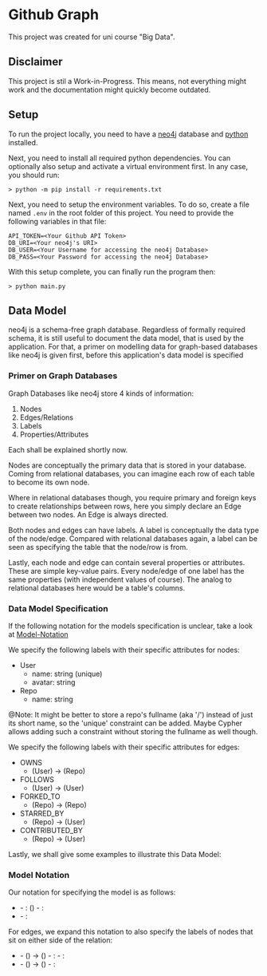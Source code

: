 # Github Graph

This project was created for uni course "Big Data".

## Disclaimer

This project is stil a Work-in-Progress. This means, not everything might work and the documentation might quickly become outdated.

## Setup

To run the project locally, you need to have a [neo4j](https://neo4j.com/) database and [python](https://www.python.org/) installed.

Next, you need to install all required python dependencies. You can optionally also setup and activate a virtual environment first. In any case, you should run:

```console
> python -m pip install -r requirements.txt
```

Next, you need to setup the environment variables. To do so, create a file named `.env` in the root folder of this project. You need to provide the following variables in that file:

```env
API_TOKEN=<Your Github API Token>
DB_URI=<Your neo4j's URI>
DB_USER=<Your Username for accessing the neo4j Database>
DB_PASS=<Your Password for accessing the neo4j Database>
```

With this setup complete, you can finally run the program then:

```console
> python main.py
```

## Data Model

neo4j is a schema-free graph database. Regardless of formally required schema, it is still useful to document the data model, that is used by the application. For that, a primer on modelling data for graph-based databases like neo4j is given first, before this application's data model is specified

### Primer on Graph Databases

Graph Databases like neo4j store 4 kinds of information:

1. Nodes
2. Edges/Relations
3. Labels
4. Properties/Attributes

Each shall be explained shortly now.

Nodes are conceptually the primary data that is stored in your database. Coming from relational databases, you can imagine each row of each table to become its own node.

Where in relational databases though, you require primary and foreign keys to create relationships between rows, here you simply declare an Edge between two nodes. An Edge is always directed.

Both nodes and edges can have labels. A label is conceptually the data type of the node/edge. Compared with relational databases again, a label can be seen as specifying the table that the node/row is from.

Lastly, each node and edge can contain several properties or attributes. These are simple key-value pairs. Every node/edge of one label has the same properties (with independent values of course). The analog to relational databases here would be a table's columns.

### Data Model Specification

If the following notation for the models specification is unclear, take a look at [Model-Notation](#model-notation)

We specify the following labels with their specific attributes for nodes:

- User
  - name: string (unique)
  - avatar: string
- Repo
  - name: string

@Note: It might be better to store a repo's fullname (aka '<username>/<repo-name>') instead of just its short name, so the 'unique' constraint can be added. Maybe Cypher allows adding such a constraint without storing the fullname as well though.

We specify the following labels with their specific attributes for edges:

- OWNS
  - (User) -> (Repo)
- FOLLOWS
  - (User) -> (User)
- FORKED_TO
  - (Repo) -> (Repo)
- STARRED_BY
  - (Repo) -> (User)
- CONTRIBUTED_BY
  - (Repo) -> (User)

Lastly, we shall give some examples to illustrate this Data Model:

### Model Notation

Our notation for specifying the model is as follows:

- <Label1>
  - <Key1>: <Value-Type1> (<Optional Constraint>)
  - <Key2>: <Value-Type2>
- <Label2>
  - <Key3>: <Value-Type3>

For edges, we expand this notation to also specify the labels of nodes that sit on either side of the relation:

- <Label1>
  - (<Node-Label-From1>) -> (<Node-Label-To1>)
  - <Key1>: <Value-Type1>
  - <Key2>: <Value-Type2>
- <Label2>
  - (<Node-Label-From2>) -> (<Node-Label-To2>)
  - <Key3>: <Value-Type3>
